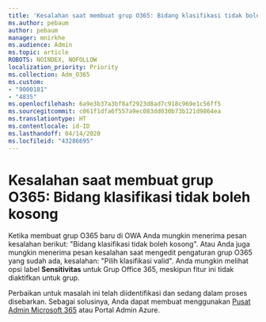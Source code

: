 ```yaml
---
title: 'Kesalahan saat membuat grup O365: Bidang klasifikasi tidak boleh kosong'
ms.author: pebaum
author: pebaum
manager: mnirkhe
ms.audience: Admin
ms.topic: article
ROBOTS: NOINDEX, NOFOLLOW
localization_priority: Priority
ms.collection: Adm_O365
ms.custom:
- "9000181"
- "4835"
ms.openlocfilehash: 6a9e3b37a3bf8af2923d8ad7c918c969e1c56ff5
ms.sourcegitcommit: c061f1dfa6f557a9ec083dd030b73b121d9864ea
ms.translationtype: HT
ms.contentlocale: id-ID
ms.lasthandoff: 04/14/2020
ms.locfileid: "43286695"
---
```

# <a name="error-creating-o365-groups-the-classification-field-cant-be-empty"></a>Kesalahan saat membuat grup O365: Bidang klasifikasi tidak boleh kosong

Ketika membuat grup O365 baru di OWA Anda mungkin menerima pesan kesalahan berikut: "Bidang klasifikasi tidak boleh kosong".  Atau Anda juga mungkin menerima pesan kesalahan saat mengedit pengaturan grup O365 yang sudah ada, kesalahan: "Pilih klasifikasi valid".   Anda mungkin melihat opsi label **Sensitivitas** untuk Grup Office 365, meskipun fitur ini tidak diaktifkan untuk grup.

Perbaikan untuk masalah ini telah diidentifikasi dan sedang dalam proses disebarkan.  Sebagai solusinya, Anda dapat membuat menggunakan [Pusat Admin Microsoft 365](https://docs.microsoft.com/microsoft-365/admin/create-groups/create-groups?view=o365-worldwide) atau Portal Admin Azure.
